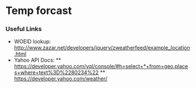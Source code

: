 # Temp forcast

### Useful Links

* WOEID lookup: http://www.zazar.net/developers/jquery/zweatherfeed/example_location.html
* Yahoo API Docs: 
** https://developer.yahoo.com/yql/console/#h=select+*+from+geo.places+where+text%3D%2280234%22
** https://developer.yahoo.com/weather/


